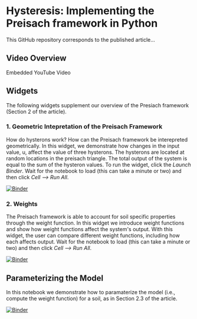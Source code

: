 # Hysteresis: Implementing the Preisach framework in Python

This GitHub repository corresponds to the published article...

## Video Overview

Embedded YouTube Video

## Widgets

The following widgets supplement our overview of the Presiach framework (Section 2 of the article).

### 1. Geometric Intepretation of the Preisach Framework
How do hysterons work? How can the Preisach framework be interepreted geometrically. In this widget, we demonstrate how changes in the input value, u, affect the value of three hysterons. The hysterons are located at random locations in the preisach triangle. The total output of the system is equal to the sum of the hysteron values. To run the widget, click the <em>Launch Binder</em>. Wait for the notebook to load (this can take a minute or two) and then click <em>Cell --> Run All</em>.

[![Binder](https://github.com/yairmau/hysteresis-python/blob/master/ImageW1Link.png?raw=true)](https://mybinder.org/v2/gh/yairmau/hysteresis-python/first_widget?filepath=First%20Widget.ipynb)  

### 2. Weights
The Preisach framework is able to account for soil specific properties through the weight function. In this widget we introduce weight functions and show how weight functions affect the system's output. With this widget, the user can compare different weight functions, including how each affects output. Wait for the notebook to load (this can take a minute or two) and then click <em>Cell --> Run All</em>.

[![Binder](https://github.com/yairmau/hysteresis-python/blob/master/imageW2Link.png?raw=true)](https://mybinder.org/v2/gh/yairmau/hysteresis-python/master?filepath=Second%20Widget.ipynb)  


## Parameterizing the Model  
In this notebook we demonstrate how to paramaterize the model (i.e., compute the weight function) for a soil, as in Section 2.3 of the article.

[![Binder](https://mybinder.org/badge_logo.svg)](https://mybinder.org/v2/gh/yairmau/hysteresis-python/master?filepath=Third%20Widget%202.0-OOP.ipynb)
